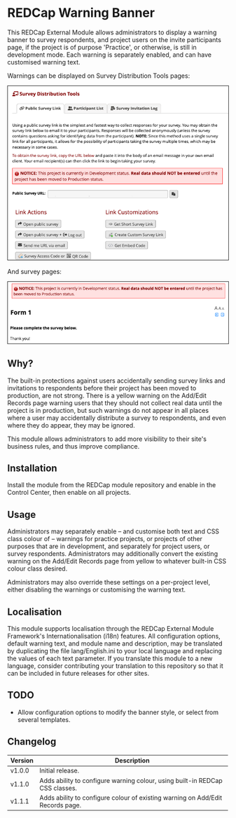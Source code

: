# REDCap Warning Banner

This REDCap External Module allows administrators to display a warning banner to survey respondents, and project users on the invite participants page, if the project is of purpose 'Practice', or otherwise, is still in development mode. Each warning is separately enabled, and can have customised warning text.

Warnings can be displayed on Survey Distribution Tools pages:

<img src="WarningBanner.png" style="width: 800px; border: 1px solid;"/>

And survey pages:

<img src="WarningBanner_survey.png" style="width: 800px; border: 1px solid;"/>

## Why?

The built-in protections against users accidentally sending survey links and invitations to respondents before their project has been moved to production, are not strong. There is a yellow warning on the Add/Edit Records page warning users that they should not collect real data until the project is in production, but such warnings do not appear in all places where a user may accidentally distribute a survey to respondents, and even where they do appear, they may be ignored.

This module allows administrators to add more visibility to their site's business rules, and thus improve compliance.

## Installation

Install the module from the REDCap module repository and enable in the Control Center, then enable on all projects.

## Usage

Administrators may separately enable – and customise both text and CSS class colour of – warnings for practice projects, or projects of other purposes that are in development, and separately for project users, or survey respondents. Administrators may additionally convert the existing warning on the Add/Edit Records page from yellow to whatever built-in CSS colour class desired.

Administrators may also override these settings on a per-project level, either disabling the warnings or customising the warning text.

## Localisation

This module supports localisation through the REDCap External Module Framework's Internationalisation (i18n) features. All configuration options, default warning text, and module name and description, may be translated by duplicating the file lang/English.ini to your local language and replacing the values of each text parameter. If you translate this module to a new language, consider contributing your translation to this repository so that it can be included in future releases for other sites.

## TODO

- Allow configuration options to modify the banner style, or select from several templates.

## Changelog

| Version | Description                                                                                           |
| ------- | --------------------                                                                                  |
| v1.0.0  | Initial release.                                                                                      |
| v1.1.0  | Adds ability to configure warning colour, using built-in REDCap CSS classes.                          |
| v1.1.1  | Adds ability to configure colour of existing warning on Add/Edit Records page.                        |
